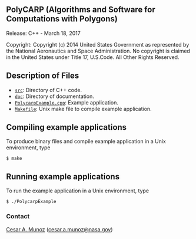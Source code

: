 PolyCARP (Algorithms and Software for Computations with Polygons) 
------------------------------------------------------

Release: C++ - March 18, 2017

Copyright: Copyright (c) 2014 United States Government as represented by 
the National Aeronautics and Space Administration.  No copyright 
is claimed in the United States under Title 17, U.S.Code. All Other 
Rights Reserved.

Description of Files
--------------------

* [`src`](src): Directory of C++ code. 
* [`doc`](doc): Directory of documentation.
* [`PolycarpExample.cpp`](src/PolycarpExample.cpp): Example application.
* [`Makefile`](Makefile):  Unix make file to compile example application.

Compiling example applications
------------------------------

To produce binary files and compile example application
in a Unix environment, type

```
$ make 
```

Running example applications
----------------------------

To run the example application in a Unix environment, type

```
$ ./PolycarpExample
```

### Contact 

[Cesar A. Munoz](http://shemesh.larc.nasa.gov/people/cam) (cesar.a.munoz@nasa.gov) 

